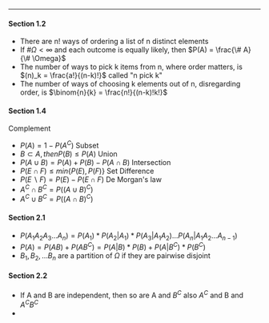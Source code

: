 ***

#### Section 1.2
* There are n! ways of ordering a list of n distinct elements
* If $\# \Omega \lt \infty$ and each outcome is equally likely, then $P(A) = \frac{\# A}{\# \Omega}$
* The number of ways to pick k items from n, where order matters, is $(n)_k = \frac{a!}{(n-k)!}$ called "n pick k"
* The number of ways of choosing k elements out of n, disregarding order, is $\binom{n}{k} = \frac{n!}{(n-k)!k!}$

#### Section 1.4
Complement
* $P(A) = 1 - P(A^C)$
Subset
* $B \subset A, then P(B) \le P(A)$
Union
* $P(A \cup B) = P(A) + P(B) - P(A \cap B)$
Intersection
* $P(E \cap F) \le min\{P(E), P(F)\}$
Set Difference
* $P(E \backslash F) = P(E) - P(E \cap F)$
De Morgan's law
* $A^C \cap B^C = P((A \cup B)^C)$
* $A^C \cup B^C = P((A \cap B)^C)$
#### Section 2.1
* $P(A_1 A_2 A_3 ... A_n) = P(A_1) * P(A_2 | A_1) * P(A_3|A_1 A_2) ... P(A_n|A_1 A_2 ... A_{n-1})$
* $P(A) = P(AB) + P(AB^C) = P(A|B) * P(B) + P(A|B^C) * P(B^C)$
* $B_1, B_2, ... B_n$ are a partition of $\Omega$ if they are pairwise disjoint

#### Section 2.2
* If A and B are independent, then so are A and $B^C$ also $A^C$ and B and $A^C B^C$
* 


